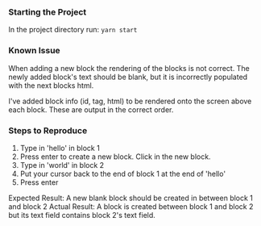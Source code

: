 ### Starting the Project
In the project directory run: `yarn start`

### Known Issue
When adding a new block the rendering of the blocks is not correct. The newly added block's text should be blank, but it is incorrectly populated with the next blocks html.

I've added block info (id, tag, html) to be rendered onto the screen above each block. These are output in the correct order.

### Steps to Reproduce
1. Type in 'hello' in block 1
2. Press enter to create a new block. Click in the new block.
3. Type in 'world' in block 2
4. Put your cursor back to the end of block 1 at the end of 'hello'
5. Press enter

Expected Result: A new blank block should be created in between block 1 and block 2
Actual Result: A block is created between block 1 and block 2 but its text field contains block 2's text field.
